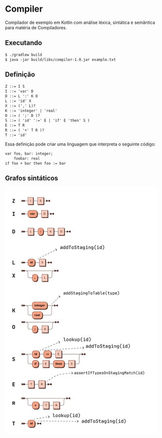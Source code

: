 # Compiler

Compilador de exemplo em Kotlin com análise léxica, sintática e semântica para matéria de Compiladores.

## Executando

```
$ ./gradlew build
$ java -jar build/libs/compiler-1.0.jar example.txt
```


## Definição

```
Z ::= I S
I ::= 'var' D
D ::= L ':' K O
L ::= 'id' X
X ::= (',' L)?
K ::= 'integer' | 'real'
O ::= ( ';' D )?
S ::= ( 'id' ':=' E | 'if' E 'then' S )
E ::= T R
R ::= ( '+' T R )?
T ::= 'id'
```

Essa definição pode criar uma linguagem que interpreta o seguinte código:
```
var foo, bar: integer;
    foobar: real
if foo + bar then foo := bar
```
## Grafos sintáticos
![Grafos Sintáticos](syntax_diagram.png)